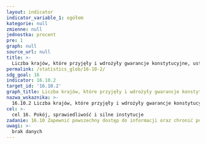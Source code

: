```yaml
---
layout: indicator
indicator_variable_1: ogółem
kategorie: null
zmienne: null
jednostka: procent
pre: 1
graph: null
source_url: null
title: >-
  Liczba krajów, które przyjęły i wdrożyły gwarancje konstytucyjne, ustawowe i/lub polityczne dla publicznego dostępu do informacji
permalink: /statistics_glob/16-10-2/
sdg_goal: 16
indicator: 16.10.2
target_id: '16.10.2'
graph_title: Liczba krajów, które przyjęły i wdrożyły gwarancje konstytucyjne, ustawowe i/lub polityczne dla publicznego dostępu do informacji
nazwa_wskaznika: >-
  16.10.2 Liczba krajów, które przyjęły i wdrożyły gwarancje konstytucyjne, ustawowe i/lub polityczne dla publicznego dostępu do informacji
cel: >-
  cel 16. Pokój, sprawiedliwość i silne instytucje
zadanie: 16.10 Zapewnić powszechny dostęp do informacji oraz chronić podstawowe wolności, zgodnie z krajową legislacją i międzynarodowymi porozumieniami
uwagi: >-
  brak danych
---
```

